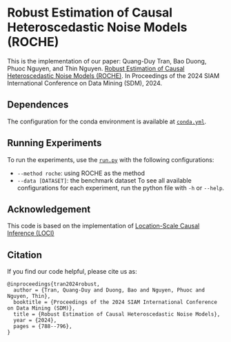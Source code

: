 # Robust Estimation of Causal Heteroscedastic Noise Models (ROCHE)
This is the implementation of our paper: 
Quang-Duy Tran, Bao Duong, Phuoc Nguyen, and Thin Nguyen. [Robust Estimation of Causal Heteroscedastic Noise Models (ROCHE)](https://epubs.siam.org/doi/10.1137/1.9781611978032.90). In Proceedings of the 2024 SIAM International Conference on Data Mining (SDM), 2024.

## Dependences 
The configuration for the conda environment is available at [```conda.yml```](conda.yml).

## Running Experiments
To run the experiments, use the [```run.py```](run.py) with the following configurations:
- ```--method roche```: using ROCHE as the method
- ```--data [DATASET]```: the benchmark dataset
To see all available configurations for each experiment, run the python file with ```-h``` or ```--help```.

## Acknowledgement
This code is based on the implementation of [Location-Scale Causal Inference (LOCI)](https://github.com/aleximmer/loci)

## Citation
If you find our code helpful, please cite us as:
```
@inproceedings{tran2024robust,
  author = {Tran, Quang-Duy and Duong, Bao and Nguyen, Phuoc and Nguyen, Thin},
  booktitle = {Proceedings of the 2024 SIAM International Conference on Data Mining (SDM)},
  title = {Robust Estimation of Causal Heteroscedastic Noise Models},
  year = {2024},
  pages = {788--796},
}
```